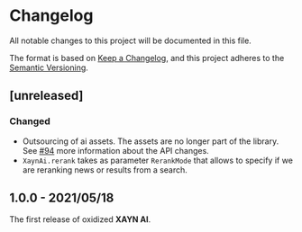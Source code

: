 # Changelog

All notable changes to this project will be documented in this file.

The format is based on [Keep a Changelog](https://keepachangelog.com/en/1.0.0/), and this project adheres to the [Semantic Versioning](http://semver.org/spec/v2.0.0.html).

## [unreleased]

### Changed

- Outsourcing of ai assets. The assets are no longer part of the library. See [#94](https://github.com/xaynetwork/xayn_ai/pull/94) more information about the API changes.
- `XaynAi.rerank` takes as parameter `RerankMode` that allows to specify if we are reranking news or results from a search.

## 1.0.0 - 2021/05/18

The first release of oxidized **XAYN AI**.
